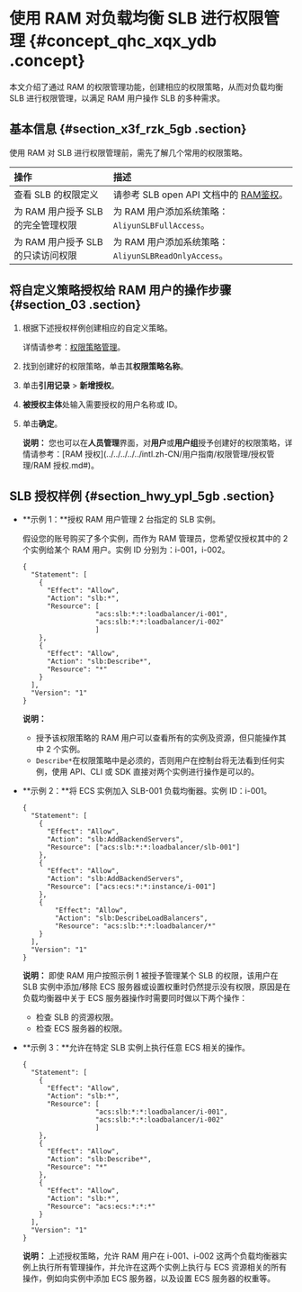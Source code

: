 # 使用 RAM 对负载均衡 SLB 进行权限管理 {#concept_qhc_xqx_ydb .concept}

本文介绍了通过 RAM 的权限管理功能，创建相应的权限策略，从而对负载均衡 SLB 进行权限管理，以满足 RAM 用户操作 SLB 的多种需求。

## 基本信息 {#section_x3f_rzk_5gb .section}

使用 RAM 对 SLB 进行权限管理前，需先了解几个常用的权限策略。

|操作|描述|
|:-|:-|
|查看 SLB 的权限定义|请参考 SLB open API 文档中的 [RAM鉴权](../../../../../intl.zh-CN/API参考/RAM鉴权.md)。|
|为 RAM 用户授予 SLB 的完全管理权限|为 RAM 用户添加系统策略：`AliyunSLBFullAccess`。|
|为 RAM 用户授予 SLB 的只读访问权限|为 RAM 用户添加系统策略：`AliyunSLBReadOnlyAccess`。|

## 将自定义策略授权给 RAM 用户的操作步骤 {#section_03 .section}

1.  根据下述授权样例创建相应的自定义策略。

    详情请参考：[权限策略管理](../../../../../intl.zh-CN/用户指南/权限管理/权限策略管理.md#)。

2.  找到创建好的权限策略，单击其**权限策略名称**。
3.  单击**引用记录** \> **新增授权**。
4.  **被授权主体**处输入需要授权的用户名称或 ID。
5.  单击**确定**。

    **说明：** 您也可以在**人员管理**界面，对**用户**或**用户组**授予创建好的权限策略，详情请参考：[RAM 授权](../../../../../intl.zh-CN/用户指南/权限管理/授权管理/RAM 授权.md#)。


## SLB 授权样例 {#section_hwy_ypl_5gb .section}

-   **示例 1：**授权 RAM 用户管理 2 台指定的 SLB 实例。

    假设您的账号购买了多个实例，而作为 RAM 管理员，您希望仅授权其中的 2 个实例给某个 RAM 用户。实例 ID 分别为：i-001，i-002。

    ```
    {
      "Statement": [
        {
          "Effect": "Allow",
          "Action": "slb:*",
          "Resource": [
                      "acs:slb:*:*:loadbalancer/i-001",
                      "acs:slb:*:*:loadbalancer/i-002"
                      ]
        },
        {
          "Effect": "Allow",
          "Action": "slb:Describe*",
          "Resource": "*"
        }
      ],
      "Version": "1"
    }
    ```

    **说明：** 

    -   授予该权限策略的 RAM 用户可以查看所有的实例及资源，但只能操作其中 2 个实例。
    -   `Describe*`在权限策略中是必须的，否则用户在控制台将无法看到任何实例，使用 API、CLI 或 SDK 直接对两个实例进行操作是可以的。
-   **示例 2：**将 ECS 实例加入 SLB-001 负载均衡器。实例 ID：i-001。

    ```
    {
      "Statement": [
        {
          "Effect": "Allow",
          "Action": "slb:AddBackendServers",
          "Resource": ["acs:slb:*:*:loadbalancer/slb-001"]
        },
        {
          "Effect": "Allow",
          "Action": "slb:AddBackendServers",
          "Resource": ["acs:ecs:*:*:instance/i-001"]
        },
        {
            "Effect": "Allow",
            "Action": "slb:DescribeLoadBalancers",
            "Resource": "acs:slb:*:*:loadbalancer/*"
        }
      ],
      "Version": "1"
    }
    ```

    **说明：** 即使 RAM 用户按照示例 1 被授予管理某个 SLB 的权限，该用户在 SLB 实例中添加/移除 ECS 服务器或设置权重时仍然提示没有权限，原因是在负载均衡器中关于 ECS 服务器操作时需要同时做以下两个操作：

    -   检查 SLB 的资源权限。
    -   检查 ECS 服务器的权限。
-   **示例 3：**允许在特定 SLB 实例上执行任意 ECS 相关的操作。

    ```
    {
      "Statement": [
        {
          "Effect": "Allow",
          "Action": "slb:*",
          "Resource": [
                      "acs:slb:*:*:loadbalancer/i-001",
                      "acs:slb:*:*:loadbalancer/i-002"
                      ]
        },
        {
          "Effect": "Allow",
          "Action": "slb:Describe*",
          "Resource": "*"
        },
        {
          "Effect": "Allow",
          "Action": "slb:*",
          "Resource": "acs:ecs:*:*:*"
        }
      ],
      "Version": "1"
    }
    ```

    **说明：** 上述授权策略，允许 RAM 用户在 i-001、i-002 这两个负载均衡器实例上执行所有管理操作，并允许在这两个实例上执行与 ECS 资源相关的所有操作，例如向实例中添加 ECS 服务器，以及设置 ECS 服务器的权重等。


